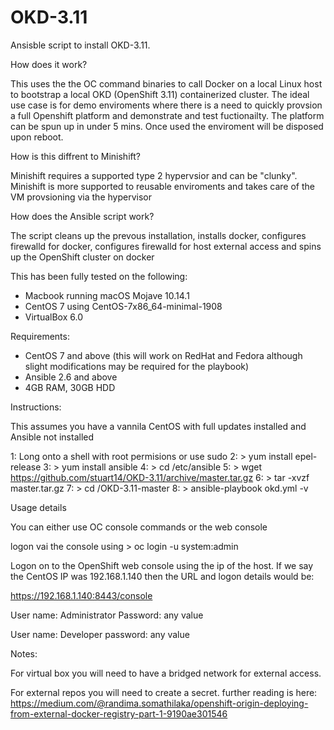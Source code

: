 # OKD-3.11
Ansisble script to install OKD-3.11. 

How does it work?

This uses the the OC command binaries to call Docker on a local Linux host to bootstrap a local OKD (OpenShift 3.11) containerized cluster. The ideal use case is for demo enviroments where there is a need to quickly provsion a full Openshift platform and demonstrate and test fuctionailty. The platform can be spun up in under 5 mins. Once used the enviroment will be disposed upon reboot.

How is this diffrent to Minishift?

Minishift requires a supported type 2 hypervsior and can be "clunky". Minishift is more supported to reusable enviroments and takes care of the VM provsioning via the hypervisor

How does the Ansible script work?

The script cleans up the prevous installation, installs docker, configures firewalld for docker, configures firewalld for host external access and spins up the OpenShift cluster on docker

This has been fully tested on the following:
- Macbook running macOS Mojave 10.14.1
- CentOS 7 using CentOS-7x86_64-minimal-1908
- VirtualBox 6.0

Requirements:
- CentOS 7 and above (this will work on RedHat and Fedora although slight modifications may be required for the playbook)
- Ansible 2.6 and above
- 4GB RAM, 30GB HDD

Instructions:

This assumes you have a vannila CentOS with full updates installed and Ansible not installed 

1: Long onto a shell with root permisions or use sudo 
2: > yum install epel-release
3: > yum install ansible 
4: > cd /etc/ansible
5: > wget https://github.com/stuart14/OKD-3.11/archive/master.tar.gz
6: > tar -xvzf  master.tar.gz
7: > cd /OKD-3.11-master
8: > ansible-playbook okd.yml -v

Usage details

You can either use OC console commands or the web console

logon vai the console using > oc login -u system:admin

Logon on to the OpenShift web console using the ip of the host. If we say the CentOS IP was 192.168.1.140 then the URL and logon details would be:

https://192.168.1.140:8443/console

User name: Administrator
Password: any value

User name: Developer 
password: any value

Notes:

For virtual box you will need to have a bridged network for external access.

For external repos you will need to create a secret. further reading is here: 
https://medium.com/@randima.somathilaka/openshift-origin-deploying-from-external-docker-registry-part-1-9190ae301546





